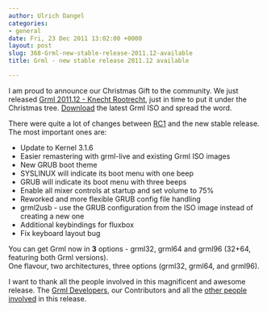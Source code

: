 ```yaml
---
author: Ulrich Dangel
categories:
- general
date: Fri, 23 Dec 2011 13:02:00 +0000
layout: post
slug: 368-Grml-new-stable-release-2011.12-available
title: Grml - new stable release 2011.12 available

---
```

I am proud to announce our Christmas Gift to the community. We just released [Grml 2011\.12 \- Knecht Rootrecht](https://grml.org/changelogs/README-grml-2011.12/?pk_campaign=Blog&pk_kwd=201112), just in time to put it under the Christmas tree. [Download](https://grml.org/download/?pk_campaign=Blog&pk_kwd=201112) the latest Grml ISO and spread the word.  


There were quite a lot of changes between [RC1](https://grml.org/changelogs/README-grml-2011.12-rc1/?pk_campaign=Blog&pk_kwd=201112) and the new stable release. The most important ones are:
* Update to Kernel 3\.1\.6
* Easier remastering with grml\-live and existing Grml ISO images
* New GRUB boot theme
* SYSLINUX will indicate its boot menu with one beep
* GRUB will indicate its boot menu with three beeps
* Enable all mixer controls at startup and set volume to 75%
* Reworked and more flexible GRUB config file handling
* grml2usb \- use the GRUB configuration from the ISO image instead of creating a new one
* Additional keybindings for fluxbox
* Fix keyboard layout bug

You can get Grml now in **3** options \- grml32, grml64 and grml96 (32\+64, featuring both Grml versions).  
One flavour, two architectures, three options (grml32, grml64, and grml96\).


I want to thank all the people involved in this magnificent and awesome release. The [Grml Developers](https://grml.org/team/?pk_campaign=Blog&pk_kwd=201112), our Contributors and all the [other people involved](https://grml.org/changelogs/README-grml-2011.12/#name?pk_campaign=Blog&pk_kwd=201112)  in this release.

